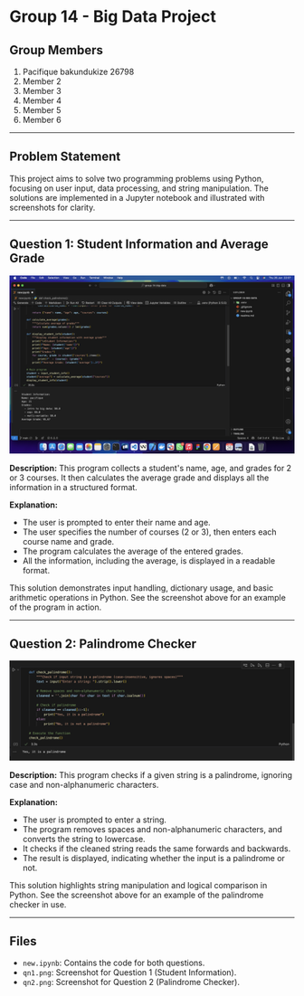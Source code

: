 # Group 14 - Big Data Project

## Group Members
1. Pacifique bakundukize 26798
2. Member 2
3. Member 3
4. Member 4
5. Member 5
6. Member 6

---

## Problem Statement
This project aims to solve two programming problems using Python, focusing on user input, data processing, and string manipulation. The solutions are implemented in a Jupyter notebook and illustrated with screenshots for clarity.

---

## Question 1: Student Information and Average Grade

![Question 1 Screenshot](qn1.png)

**Description:**
This program collects a student's name, age, and grades for 2 or 3 courses. It then calculates the average grade and displays all the information in a structured format.

**Explanation:**
- The user is prompted to enter their name and age.
- The user specifies the number of courses (2 or 3), then enters each course name and grade.
- The program calculates the average of the entered grades.
- All the information, including the average, is displayed in a readable format.

This solution demonstrates input handling, dictionary usage, and basic arithmetic operations in Python. See the screenshot above for an example of the program in action.

---

## Question 2: Palindrome Checker

![Question 2 Screenshot](qn2.png)

**Description:**
This program checks if a given string is a palindrome, ignoring case and non-alphanumeric characters.

**Explanation:**
- The user is prompted to enter a string.
- The program removes spaces and non-alphanumeric characters, and converts the string to lowercase.
- It checks if the cleaned string reads the same forwards and backwards.
- The result is displayed, indicating whether the input is a palindrome or not.

This solution highlights string manipulation and logical comparison in Python. See the screenshot above for an example of the palindrome checker in use.

---

## Files
- `new.ipynb`: Contains the code for both questions.
- `qn1.png`: Screenshot for Question 1 (Student Information).
- `qn2.png`: Screenshot for Question 2 (Palindrome Checker).
